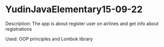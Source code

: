 # YudinJavaElementary15-09-22

Description:
The app is about register user on airlines and get info about registrations

Used:
OOP principles and Lombok library
